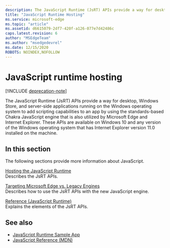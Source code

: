 ```yaml
---
description: The JavaScript Runtime (JsRT) APIs provide a way for desktop, Windows Store, and server-side applications running on the Windows operating system to add scripting capabilities to an app by using the standards-based Chakra JavaScript engine that is also utilized by Microsoft Edge and Internet Explorer.
title: "JavaScript Runtime Hosting"
ms.service: microsoft-edge
ms.topic: "article"
ms.assetid: d6615079-2df7-420f-a126-077e7d42486c
caps.latest.revision: 6
author: "MSEdgeTeam"
ms.author: "msedgedevrel"
ms.date: 12/15/2020
ROBOTS: NOINDEX,NOFOLLOW
---  
```

# JavaScript runtime hosting  

[!INCLUDE [deprecation-note](./includes/deprecation-note.md)]  

The JavaScript Runtime \(JsRT\) APIs provide a way for desktop, Windows Store, and server-side applications running on the Windows operating system to add scripting capabilities to an app by using the standards-based Chakra JavaScript engine that is also utilized by Microsoft Edge and Internet Explorer.  These APIs are available on Windows 10 and any version of the Windows operating system that has Internet Explorer version 11.0 installed on the machine.  

## In this section  

The following sections provide more information about JavaScript.  

[Hosting the JavaScript Runtime](./chakra-hosting/hosting-the-javascript-runtime.md)  
Describes the JsRT APIs.  

[Targeting Microsoft Edge vs. Legacy Engines](./chakra-hosting/targeting-edge-vs-legacy-engines-in-jsrt-apis.md)  
Describes how to use the JsRT APIs with the new JavaScript engine.  

[Reference (JavaScript Runtime)](./chakra-hosting/reference-javascript-runtime.md)  
Explains the elements of the JsRT APIs.  

## See also  

<!--*   [JavaScript Runtime Sample App](https://go.microsoft.com/fwlink/p/?LinkID=306674&clcid=0x409)  -->  
*   [JavaScript Runtime Sample App](/samples/browse/index)  
*   [JavaScript Reference (MDN)](https://developer.mozilla.org/docs/Web/JavaScript/Reference)  
